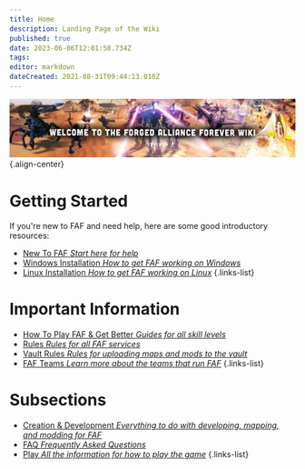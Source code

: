 ```yaml
---
title: Home
description: Landing Page of the Wiki
published: true
date: 2023-06-06T12:01:58.734Z
tags: 
editor: markdown
dateCreated: 2021-08-31T09:44:13.010Z
---
```


![wiki-banner.jpg](/images/wiki-banner.jpg){.align-center}

# Getting Started
If you're new to FAF and need help, here are some good introductory resources:

- [New To FAF *Start here for help*](https://wiki.faforever.com/en/Play/Learning/New-To-FAF)
- [Windows Installation *How to get FAF working on Windows*](https://wiki.faforever.com/en/Play/Windows-Install)
- [Linux Installation *How to get FAF working on Linux*](https://wiki.faforever.com/en/Play/Linux-Install)
{.links-list}


# Important Information

- [How To Play FAF & Get Better *Guides for all skill levels*](https://wiki.faforever.com/en/Play/Learning/Learning-SupCom)
- [Rules *Rules for all FAF services*](https://wiki.faforever.com/en/Play/FAF-Rules)
- [Vault Rules *Rules for uploading maps and mods to the vault*](https://wiki.faforever.com/en/Development/Vault/Vault-Rules)
- [FAF Teams *Learn more about the teams that run FAF*](https://wiki.faforever.com/en/Infrastructure/FAF-Teams)
{.links-list}


# Subsections

- [Creation & Development *Everything to do with developing, mapping, and modding for FAF*](https://wiki.faforever.com/en/Development)
- [FAQ *Frequently Asked Questions*](https://wiki.faforever.com/en/FAQ)
- [Play *All the information for how to play the game*](https://wiki.faforever.com/en/Development)
{.links-list}